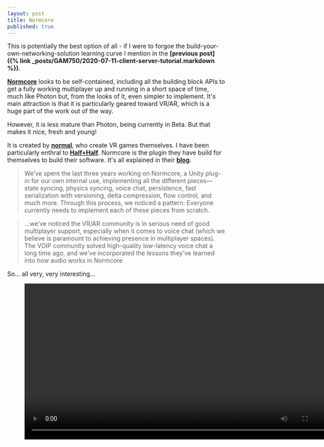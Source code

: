 ```yaml
---
layout: post
title: Normcore
published: true
---
```


This is potentially the best option of all - if I were to forgoe the build-your-own-networking-solution learning curve I mention in the **[previous post]({% link _posts/GAM750/2020-07-11-client-server-tutorial.markdown %})**.

**[Normcore](https://normcore.io/)** looks to be self-contained, including all the building block APIs to get a fully working multiplayer up and running in a short space of time, much like Photon but, from the looks of it, even simpler to implement. It's main attraction is that it is particularly geared toward VR/AR, which is a huge part of the work out of the way. 

However, it is less mature than Photon, being currently in Beta. But that makes it nice, fresh and young!

It is created by **[normal](https://www.normalvr.com/)**, who create VR games themselves. I have been particularly enthral to **[Half+Half](https://halfandhalf.fun/)**. Normcore is the plugin they have build for themselves to build their software. It's all explained in their **[blog](https://www.normalvr.com/blog/normcore/)**.

>We’ve spent the last three years working on Normcore, a Unity plug-in for our own internal use, implementing all the different pieces—state syncing, physics syncing, voice chat, persistence, fast serialization with versioning, delta compression, flow control, and much more. Through this process, we noticed a pattern: Everyone currently needs to implement each of these pieces from scratch.

>...we’ve noticed the VR/AR community is in serious need of good multiplayer support, especially when it comes to voice chat (which we believe is paramount to achieving presence in multiplayer spaces). The VOIP community solved high-quality low-latency voice chat a long time ago, and we’ve incorporated the lessons they’ve learned into how audio works in Normcore

So... all very, very interesting...

<figure class="video_container">
  <video style="width:720px;" autoplay loop>
    <source src="\media\GAM750\normcore-1.mp4" type="video/mp4">
    Woops! Your browser does not support the HTML5 video tag.
  </video>
</figure>
